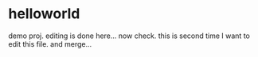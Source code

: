 # helloworld
demo proj.
editing is done here...
now check.
this is second time I want to edit this file.
and merge...
